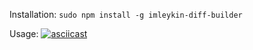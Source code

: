 Installation:
`sudo npm install -g imleykin-diff-builder`

Usage:
[![asciicast](https://asciinema.org/a/UvEBi72YFhptBuYPQgMKWtx9W.svg)](https://asciinema.org/a/UvEBi72YFhptBuYPQgMKWtx9W)
